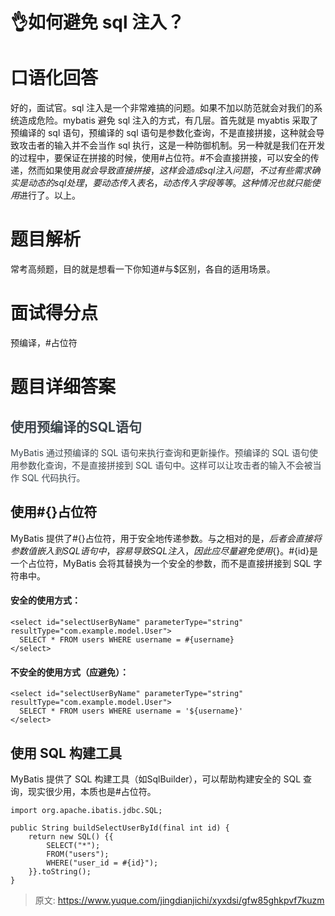 # 👌如何避免 sql 注入？

# 口语化回答
好的，面试官。sql 注入是一个非常难搞的问题。如果不加以防范就会对我们的系统造成危险。mybatis 避免 sql 注入的方式，有几层。首先就是 myabtis 采取了预编译的 sql 语句，预编译的 sql 语句是参数化查询，不是直接拼接，这种就会导致攻击者的输入并不会当作 sql 执行，这是一种防御机制。另一种就是我们在开发的过程中，要保证在拼接的时候，使用#占位符。#不会直接拼接，可以安全的传递，然而如果使用$就会导致直接拼接，这样会造成 sql 注入问题，不过有些需求确实是动态的 sql 处理，要动态传入表名，动态传入字段等等。这种情况也就只能使用$进行了。以上。

# 题目解析
常考高频题，目的就是想看一下你知道#与$区别，各自的适用场景。

# 面试得分点
预编译，#占位符

# 题目详细答案
## <font style="color:rgb(61, 70, 77);">使用预编译的SQL语句</font>
<font style="color:rgb(61, 70, 77);">MyBatis 通过预编译的 SQL 语句来执行查询和更新操作。预编译的 SQL 语句使用参数化查询，不是直接拼接到 SQL 语句中。这样可以让攻击者的输入不会被当作 SQL 代码执行。</font>

## 使用#{}占位符
MyBatis 提供了#{}占位符，用于安全地传递参数。与之相对的是${}，后者会直接将参数值嵌入到 SQL 语句中，容易导致 SQL 注入，因此应尽量避免使用${}。#{id}是一个占位符，MyBatis 会将其替换为一个安全的参数，而不是直接拼接到 SQL 字符串中。

#### 安全的使用方式：
```plain
<select id="selectUserByName" parameterType="string" resultType="com.example.model.User">
  SELECT * FROM users WHERE username = #{username}
</select>
```

#### 不安全的使用方式（应避免）：
```plain
<select id="selectUserByName" parameterType="string" resultType="com.example.model.User">
  SELECT * FROM users WHERE username = '${username}'
</select>
```

## 使用 SQL 构建工具
MyBatis 提供了 SQL 构建工具（如SqlBuilder），可以帮助构建安全的 SQL 查询，现实很少用，本质也是#占位符。

```plain
import org.apache.ibatis.jdbc.SQL;

public String buildSelectUserById(final int id) {
    return new SQL() {{
        SELECT("*");
        FROM("users");
        WHERE("user_id = #{id}");
    }}.toString();
}
```



> 原文: <https://www.yuque.com/jingdianjichi/xyxdsi/gfw85ghkpvf7kuzm>